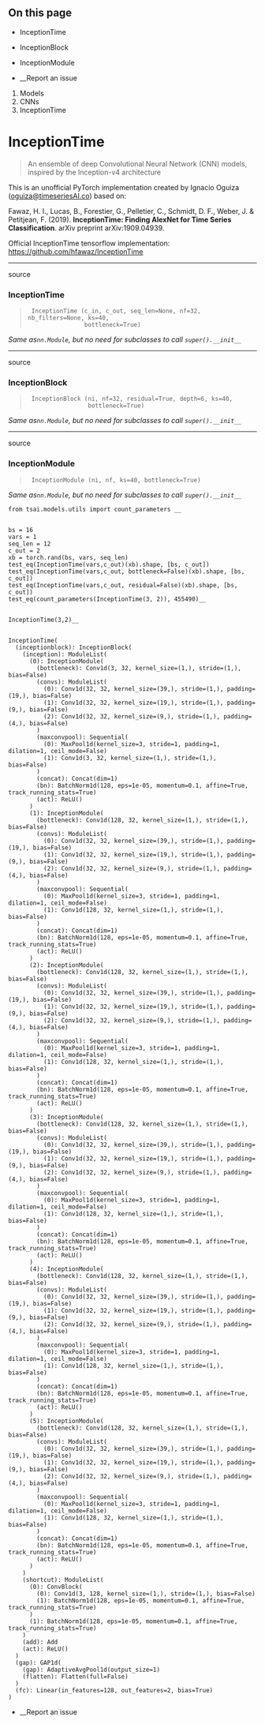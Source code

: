 ## On this page

  * InceptionTime
  * InceptionBlock
  * InceptionModule



  * __Report an issue



  1. Models
  2. CNNs
  3. InceptionTime



# InceptionTime

> An ensemble of deep Convolutional Neural Network (CNN) models, inspired by the Inception-v4 architecture

This is an unofficial PyTorch implementation created by Ignacio Oguiza (oguiza@timeseriesAI.co) based on:

Fawaz, H. I., Lucas, B., Forestier, G., Pelletier, C., Schmidt, D. F., Weber, J. & Petitjean, F. (2019). **InceptionTime: Finding AlexNet for Time Series Classification**. arXiv preprint arXiv:1909.04939.

Official InceptionTime tensorflow implementation: https://github.com/hfawaz/InceptionTime

* * *

source

### InceptionTime

> 
>      InceptionTime (c_in, c_out, seq_len=None, nf=32, nb_filters=None, ks=40,
>                     bottleneck=True)

_Same as`nn.Module`, but no need for subclasses to call `super().__init__`_

* * *

source

### InceptionBlock

> 
>      InceptionBlock (ni, nf=32, residual=True, depth=6, ks=40,
>                      bottleneck=True)

_Same as`nn.Module`, but no need for subclasses to call `super().__init__`_

* * *

source

### InceptionModule

> 
>      InceptionModule (ni, nf, ks=40, bottleneck=True)

_Same as`nn.Module`, but no need for subclasses to call `super().__init__`_
    
    
    from tsai.models.utils import count_parameters __
    
    
    bs = 16
    vars = 1
    seq_len = 12
    c_out = 2
    xb = torch.rand(bs, vars, seq_len)
    test_eq(InceptionTime(vars,c_out)(xb).shape, [bs, c_out])
    test_eq(InceptionTime(vars,c_out, bottleneck=False)(xb).shape, [bs, c_out])
    test_eq(InceptionTime(vars,c_out, residual=False)(xb).shape, [bs, c_out])
    test_eq(count_parameters(InceptionTime(3, 2)), 455490)__
    
    
    InceptionTime(3,2)__
    
    
    InceptionTime(
      (inceptionblock): InceptionBlock(
        (inception): ModuleList(
          (0): InceptionModule(
            (bottleneck): Conv1d(3, 32, kernel_size=(1,), stride=(1,), bias=False)
            (convs): ModuleList(
              (0): Conv1d(32, 32, kernel_size=(39,), stride=(1,), padding=(19,), bias=False)
              (1): Conv1d(32, 32, kernel_size=(19,), stride=(1,), padding=(9,), bias=False)
              (2): Conv1d(32, 32, kernel_size=(9,), stride=(1,), padding=(4,), bias=False)
            )
            (maxconvpool): Sequential(
              (0): MaxPool1d(kernel_size=3, stride=1, padding=1, dilation=1, ceil_mode=False)
              (1): Conv1d(3, 32, kernel_size=(1,), stride=(1,), bias=False)
            )
            (concat): Concat(dim=1)
            (bn): BatchNorm1d(128, eps=1e-05, momentum=0.1, affine=True, track_running_stats=True)
            (act): ReLU()
          )
          (1): InceptionModule(
            (bottleneck): Conv1d(128, 32, kernel_size=(1,), stride=(1,), bias=False)
            (convs): ModuleList(
              (0): Conv1d(32, 32, kernel_size=(39,), stride=(1,), padding=(19,), bias=False)
              (1): Conv1d(32, 32, kernel_size=(19,), stride=(1,), padding=(9,), bias=False)
              (2): Conv1d(32, 32, kernel_size=(9,), stride=(1,), padding=(4,), bias=False)
            )
            (maxconvpool): Sequential(
              (0): MaxPool1d(kernel_size=3, stride=1, padding=1, dilation=1, ceil_mode=False)
              (1): Conv1d(128, 32, kernel_size=(1,), stride=(1,), bias=False)
            )
            (concat): Concat(dim=1)
            (bn): BatchNorm1d(128, eps=1e-05, momentum=0.1, affine=True, track_running_stats=True)
            (act): ReLU()
          )
          (2): InceptionModule(
            (bottleneck): Conv1d(128, 32, kernel_size=(1,), stride=(1,), bias=False)
            (convs): ModuleList(
              (0): Conv1d(32, 32, kernel_size=(39,), stride=(1,), padding=(19,), bias=False)
              (1): Conv1d(32, 32, kernel_size=(19,), stride=(1,), padding=(9,), bias=False)
              (2): Conv1d(32, 32, kernel_size=(9,), stride=(1,), padding=(4,), bias=False)
            )
            (maxconvpool): Sequential(
              (0): MaxPool1d(kernel_size=3, stride=1, padding=1, dilation=1, ceil_mode=False)
              (1): Conv1d(128, 32, kernel_size=(1,), stride=(1,), bias=False)
            )
            (concat): Concat(dim=1)
            (bn): BatchNorm1d(128, eps=1e-05, momentum=0.1, affine=True, track_running_stats=True)
            (act): ReLU()
          )
          (3): InceptionModule(
            (bottleneck): Conv1d(128, 32, kernel_size=(1,), stride=(1,), bias=False)
            (convs): ModuleList(
              (0): Conv1d(32, 32, kernel_size=(39,), stride=(1,), padding=(19,), bias=False)
              (1): Conv1d(32, 32, kernel_size=(19,), stride=(1,), padding=(9,), bias=False)
              (2): Conv1d(32, 32, kernel_size=(9,), stride=(1,), padding=(4,), bias=False)
            )
            (maxconvpool): Sequential(
              (0): MaxPool1d(kernel_size=3, stride=1, padding=1, dilation=1, ceil_mode=False)
              (1): Conv1d(128, 32, kernel_size=(1,), stride=(1,), bias=False)
            )
            (concat): Concat(dim=1)
            (bn): BatchNorm1d(128, eps=1e-05, momentum=0.1, affine=True, track_running_stats=True)
            (act): ReLU()
          )
          (4): InceptionModule(
            (bottleneck): Conv1d(128, 32, kernel_size=(1,), stride=(1,), bias=False)
            (convs): ModuleList(
              (0): Conv1d(32, 32, kernel_size=(39,), stride=(1,), padding=(19,), bias=False)
              (1): Conv1d(32, 32, kernel_size=(19,), stride=(1,), padding=(9,), bias=False)
              (2): Conv1d(32, 32, kernel_size=(9,), stride=(1,), padding=(4,), bias=False)
            )
            (maxconvpool): Sequential(
              (0): MaxPool1d(kernel_size=3, stride=1, padding=1, dilation=1, ceil_mode=False)
              (1): Conv1d(128, 32, kernel_size=(1,), stride=(1,), bias=False)
            )
            (concat): Concat(dim=1)
            (bn): BatchNorm1d(128, eps=1e-05, momentum=0.1, affine=True, track_running_stats=True)
            (act): ReLU()
          )
          (5): InceptionModule(
            (bottleneck): Conv1d(128, 32, kernel_size=(1,), stride=(1,), bias=False)
            (convs): ModuleList(
              (0): Conv1d(32, 32, kernel_size=(39,), stride=(1,), padding=(19,), bias=False)
              (1): Conv1d(32, 32, kernel_size=(19,), stride=(1,), padding=(9,), bias=False)
              (2): Conv1d(32, 32, kernel_size=(9,), stride=(1,), padding=(4,), bias=False)
            )
            (maxconvpool): Sequential(
              (0): MaxPool1d(kernel_size=3, stride=1, padding=1, dilation=1, ceil_mode=False)
              (1): Conv1d(128, 32, kernel_size=(1,), stride=(1,), bias=False)
            )
            (concat): Concat(dim=1)
            (bn): BatchNorm1d(128, eps=1e-05, momentum=0.1, affine=True, track_running_stats=True)
            (act): ReLU()
          )
        )
        (shortcut): ModuleList(
          (0): ConvBlock(
            (0): Conv1d(3, 128, kernel_size=(1,), stride=(1,), bias=False)
            (1): BatchNorm1d(128, eps=1e-05, momentum=0.1, affine=True, track_running_stats=True)
          )
          (1): BatchNorm1d(128, eps=1e-05, momentum=0.1, affine=True, track_running_stats=True)
        )
        (add): Add
        (act): ReLU()
      )
      (gap): GAP1d(
        (gap): AdaptiveAvgPool1d(output_size=1)
        (flatten): Flatten(full=False)
      )
      (fc): Linear(in_features=128, out_features=2, bias=True)
    )

  * __Report an issue


